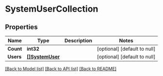 # SystemUserCollection

## Properties
Name | Type | Description | Notes
------------ | ------------- | ------------- | -------------
**Count** | **int32** |  | [optional] [default to null]
**Users** | [**[]SystemUser**](system_user.md) |  | [optional] [default to null]

[[Back to Model list]](../README.md#documentation-for-models) [[Back to API list]](../README.md#documentation-for-api-endpoints) [[Back to README]](../README.md)


